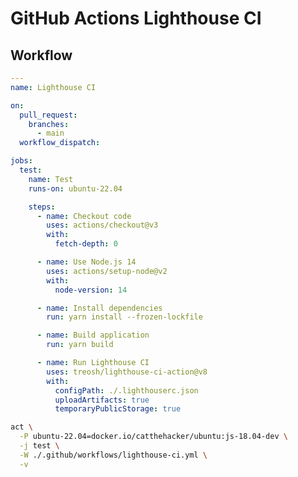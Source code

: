 # GitHub Actions Lighthouse CI

<!--
https://github.com/correttojs/next-monorepo/blob/main/.github/workflows/lighthouse.yml
-->

## Workflow

```yml
---
name: Lighthouse CI

on:
  pull_request:
    branches:
      - main
  workflow_dispatch:

jobs:
  test:
    name: Test
    runs-on: ubuntu-22.04

    steps:
      - name: Checkout code
        uses: actions/checkout@v3
        with:
          fetch-depth: 0

      - name: Use Node.js 14
        uses: actions/setup-node@v2
        with:
          node-version: 14

      - name: Install dependencies
        run: yarn install --frozen-lockfile

      - name: Build application
        run: yarn build

      - name: Run Lighthouse CI
        uses: treosh/lighthouse-ci-action@v8
        with:
          configPath: ./.lighthouserc.json
          uploadArtifacts: true
          temporaryPublicStorage: true
```

```sh
act \
  -P ubuntu-22.04=docker.io/catthehacker/ubuntu:js-18.04-dev \
  -j test \
  -W ./.github/workflows/lighthouse-ci.yml \
  -v
```
